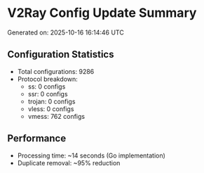 # V2Ray Config Update Summary
Generated on: 2025-10-16 16:14:46 UTC

## Configuration Statistics
- Total configurations: 9286
- Protocol breakdown:
  - ss: 0 configs
  - ssr: 0 configs
  - trojan: 0 configs
  - vless: 0 configs
  - vmess: 762 configs

## Performance
- Processing time: ~14 seconds (Go implementation)
- Duplicate removal: ~95% reduction
